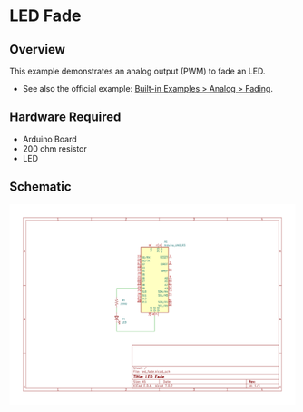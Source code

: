 # LED Fade

## Overview

This example demonstrates an analog output (PWM) to fade an LED.

* See also the official example: [Built-in Examples > Analog > Fading](https://docs.arduino.cc/built-in-examples/analog/Fading).

## Hardware Required

* Arduino Board
* 200 ohm resistor
* LED

## Schematic

<img src="kicad/led_fade/led_fade.svg">